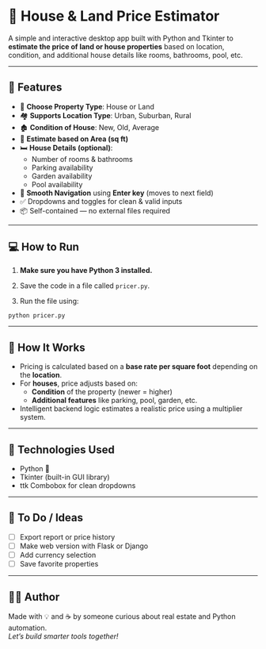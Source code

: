 
# 🏡 House & Land Price Estimator

A simple and interactive desktop app built with Python and Tkinter to **estimate the price of land or house properties** based on location, condition, and additional house details like rooms, bathrooms, pool, etc.

---

## 🚀 Features

- 🔘 **Choose Property Type**: House or Land
- 🏘️ **Supports Location Type**: Urban, Suburban, Rural
- 🏚️ **Condition of House**: New, Old, Average
- 🧱 **Estimate based on Area (sq ft)**
- 🛏️ **House Details (optional)**:
  - Number of rooms & bathrooms
  - Parking availability
  - Garden availability
  - Pool availability
- 🔁 **Smooth Navigation** using **Enter key** (moves to next field)
- ✅ Dropdowns and toggles for clean & valid inputs
- 📦 Self-contained — no external files required

---

## 💻 How to Run

1. **Make sure you have Python 3 installed.**

2. Save the code in a file called `pricer.py`.

3. Run the file using:
```bash
python pricer.py
```


---

## 🧠 How It Works

- Pricing is calculated based on a **base rate per square foot** depending on the **location**.
- For **houses**, price adjusts based on:
  - **Condition** of the property (newer = higher)
  - **Additional features** like parking, pool, garden, etc.
- Intelligent backend logic estimates a realistic price using a multiplier system.

---

## 🔧 Technologies Used

- Python 🐍
- Tkinter (built-in GUI library)
- ttk Combobox for clean dropdowns

---

## 📌 To Do / Ideas

- [ ] Export report or price history
- [ ] Make web version with Flask or Django
- [ ] Add currency selection
- [ ] Save favorite properties

---

## 🧑‍💻 Author

Made with 💡 and ☕ by someone curious about real estate and Python automation.  
*Let’s build smarter tools together!*
